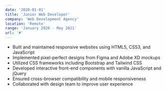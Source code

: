 ```yaml
---
date: '2020-01-01'
title: 'Junior Web Developer'
company: 'Web Development Agency'
location: 'Remote'
range: 'January 2020 - May 2021'
url: '#'
---
```


- Built and maintained responsive websites using HTML5, CSS3, and JavaScript
- Implemented pixel-perfect designs from Figma and Adobe XD mockups
- Utilized CSS frameworks including Bootstrap and Tailwind CSS
- Developed interactive front-end components with vanilla JavaScript and jQuery
- Ensured cross-browser compatibility and mobile responsiveness
- Collaborated with design team to improve user experience
